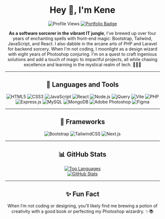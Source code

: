 <!--[![Header](https://avatars.githubusercontent.com/u/49237742?s=400&u=73d9f2e744a04b17927062e4c68693c80c8c32dd&v=4 "Header")](https://some-url.dev/)-->
<h1 align="center">Hey 👋, I'm Kene</h1>

<div align="center">
  <img src="https://komarev.com/ghpvc/?username=kenechvkwv&color=40c463&label=Profile+Views" alt="Profile Views" />
  <a href="https://Kenechvkwv@github.io/">
    <img src="https://img.shields.io/badge/portfolio-web-blue?style=flat&link=Kenechvkwv@github.io/" alt="Portfolio Badge" />
  </a>
</div>

<p align="center">
  <b>As a software sorcerer in the vibrant IT jungle</b>, I've brewed up over four years of enchanting spells with front-end magic: Bootstrap, Tailwind, JavaScript, and React. I also dabble in the arcane arts of PHP and Laravel for backend sorcery. When I'm not coding, I moonlight as a design wizard with eight years of Photoshop conjuring. I'm on a quest to craft ingenious solutions and add a touch of magic to impactful projects, all while chasing excellence and learning in the mystical realm of tech. 🧙‍♂️✨
</p>

---

<h2 align="center">🔧 Languages and Tools</h2>

<div align="center">
  <img src="https://img.shields.io/badge/html5-%23E34F26.svg?style=for-the-badge&logo=html5&logoColor=white" alt="HTML5" />
  <img src="https://img.shields.io/badge/css3-%231572B6.svg?style=for-the-badge&logo=css3&logoColor=white" alt="CSS3" />
  <img src="https://img.shields.io/badge/javascript-%23323330.svg?style=for-the-badge&logo=javascript&logoColor=%23F7DF1E" alt="JavaScript" />
  <img src="https://img.shields.io/badge/react-%2320232a.svg?style=for-the-badge&logo=react&logoColor=%2361DAFB" alt="React" />
  <img src="https://img.shields.io/badge/node.js-6DA55F?style=for-the-badge&logo=node.js&logoColor=white" alt="Node.js" />
  <img src="https://img.shields.io/badge/jquery-%230769AD.svg?style=for-the-badge&logo=jquery&logoColor=white" alt="jQuery" />
  <img src="https://img.shields.io/badge/vite-%23646CFF.svg?style=for-the-badge&logo=vite&logoColor=white" alt="Vite" />
  <img src="https://img.shields.io/badge/php-%23777BB4.svg?style=for-the-badge&logo=php&logoColor=white" alt="PHP" />
  <img src="https://img.shields.io/badge/express.js-%23404d59.svg?style=for-the-badge&logo=express&logoColor=%2361DAFB" alt="Express.js" />
  <img src="https://img.shields.io/badge/mysql-%2300f.svg?style=for-the-badge&logo=mysql&logoColor=white" alt="MySQL" />
  <img src="https://img.shields.io/badge/mongodb-%234ea94b.svg?style=for-the-badge&logo=mongodb&logoColor=white" alt="MongoDB" />
  <img src="https://img.shields.io/badge/adobe%20photoshop-%2331A8FF.svg?style=for-the-badge&logo=adobe%20photoshop&logoColor=white" alt="Adobe Photoshop" />
  <img src="https://img.shields.io/badge/figma-%23F24E1E.svg?style=for-the-badge&logo=figma&logoColor=white" alt="Figma" />
</div>

---

<h2 align="center">🔳 Frameworks</h2>

<div align="center">
  <img src="https://img.shields.io/badge/bootstrap-%23563D7C.svg?style=for-the-badge&logo=bootstrap&logoColor=white" alt="Bootstrap" />
  <img src="https://img.shields.io/badge/tailwindcss-%2338B2AC.svg?style=for-the-badge&logo=tailwind-css&logoColor=white" alt="TailwindCSS" />
  <img src="https://img.shields.io/badge/next.js-black?style=for-the-badge&logo=next.js&logoColor=white" alt="Next.js" />
</div>

---

<h2 align="center">📊 GitHub Stats</h2>

<div align="center">
  <a href="https://github.com/kenechvkwv/github-readme-stats">
    <img src="https://github-readme-stats.vercel.app/api/top-langs/?username=kenechvkwv&layout=compact&hide=html&count_private=true&theme=dark" alt="Top Languages" />
  </a>
</div>

<div align="center">
  <a href="https://github.com/kenechvkwv/github-readme-stats">
    <img src="https://github-readme-stats.vercel.app/api?username=kenechvkwv&show_icons=true&count_private=true&theme=dark" alt="GitHub Stats" />
  </a>
</div>

---

<h2 align="center">✨ Fun Fact</h2>

<p align="center">
  When I’m not coding or designing, you’ll likely find me brewing a potion of creativity with a good book or perfecting my Photoshop wizardry. ✨📚
</p>

